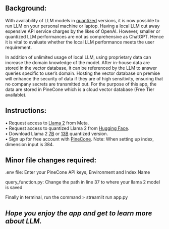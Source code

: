 ## Background:

With availability of LLM models in [quantized](https://www.tensorops.ai/post/what-are-quantized-llms "What are Quantized LLMs?") versions, it is now possible to run LLM on your personal machine or laptop. Having a local LLM cut away expensive API service charges by the likes of OpenAI. However, smaller or quantized LLM performances are not as comprehensive as ChatGPT. Hence it is vital to evaluate whether the local LLM performance meets the user requirement. 

In addition of unlimited usage of local LLM, using proprietary data can increase the domain knowledge of the model. After in-house data are stored in the vector database, it can be referenced by the LLM to answer queries specific to user’s domain. Hosting the vector database on premise will enhance the security of data if they are of high sensitivity, ensuring that no company secrets are transmitted out. For the purpose of this app, the data are stored in PineCone which is a cloud vector database (Free Tier available).



## Instructions:   

•	Request access to [Llama 2](https://ai.meta.com/llama) from Meta.   
•	Request access to quantized Llama 2 from [Hugging Face]( https://huggingface.co/meta-llama).   
•	Download Llama 2 [7B](https://huggingface.co/TheBloke/nsql-llama-2-7B-GGUF) or [13B](https://huggingface.co/TheBloke/Llama-2-13B-GGUF) quantized version.   
•	Sign up for free account with [PineCone](https://www.pinecone.io). Note: When setting up index, dimension input is 384.   


## Minor file changes required:   

.env file: Enter your PineCone API keys, Environment and Index Name   

query_function.py: Change the path in line 37 to where your llama 2 model is saved

Finally in terminal, run the command > streamlit run app.py 

## *Hope you enjoy the app and get to learn more about LLM.* 




